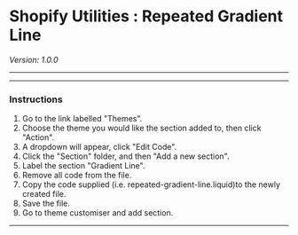 # Shopify Utilities : Repeated Gradient Line
_Version: 1.0.0_

---
---

### Instructions 

1. Go to the link labelled "Themes".
2. Choose the theme you would like the section added to, then click "Action".
3. A dropdown will appear, click "Edit Code".
4. Click the "Section" folder, and then "Add a new section".
5. Label the section "Gradient Line".
6. Remove all code from the file.
7. Copy the code supplied (i.e. repeated-gradient-line.liquid)to the newly created file.
8. Save the file.
9. Go to theme customiser and add section.

---


